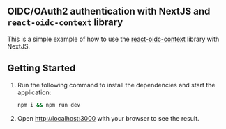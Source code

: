 ## OIDC/OAuth2 authentication with NextJS and `react-oidc-context` library

This is a simple example of how to use the [react-oidc-context](https://github.com/authts/react-oidc-context) library with NextJS.

## Getting Started
1. Run the following command to install the dependencies and start the application:
    ```bash
    npm i && npm run dev
    ```
2. Open [http://localhost:3000](http://localhost:3000) with your browser to see the result.
